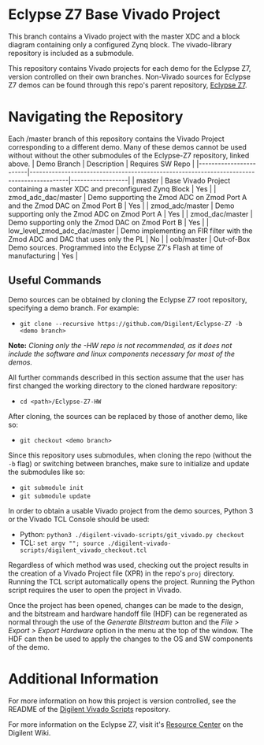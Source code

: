 # Eclypse Z7 Base Vivado Project

This branch contains a Vivado project with the master XDC and a block diagram containing only a configured Zynq block. The vivado-library repository is included as a submodule.

This repository contains Vivado projects for each demo for the Eclypse Z7, version controlled on their own branches. Non-Vivado sources for Eclypse Z7 demos can be found through this repo's parent repository, [Eclypse Z7](https://github.com/Digilent/Eclypse-Z7).

# Navigating the Repository

Each /master branch of this repository contains the Vivado Project corresponding to a different demo. Many of these demos cannot be used without without the other submodules of the Eclypse-Z7 repository, linked above.
| Demo Branch            | Description                                                                              | Requires SW Repo |
|------------------------|------------------------------------------------------------------------------------------|------------------|
| master                 | Base Vivado Project containing a master XDC and preconfigured Zynq Block                 | Yes              |
| zmod_adc_dac/master    | Demo supporting the Zmod ADC on Zmod Port A and the Zmod DAC on Zmod Port B              | Yes              |
| zmod_adc/master        | Demo supporting only the Zmod ADC on Zmod Port A                                         | Yes              |
| zmod_dac/master        | Demo supporting only the Zmod DAC on Zmod Port B                                         | Yes              |
| low_level_zmod_adc_dac/master | Demo implementing an FIR filter with the Zmod ADC and DAC that uses only the PL          | No               |
| oob/master             | Out-of-Box Demo sources. Programmed into the Eclypse Z7's Flash at time of manufacturing | Yes              |

## Useful Commands

Demo sources can be obtained by cloning the Eclypse Z7 root repository, specifying a demo branch. For example:
- `git clone --recursive https://github.com/Digilent/Eclypse-Z7 -b <demo branch>`

**Note:** *Cloning only the -HW repo is not recommended, as it does not include the software and linux components necessary for most of the demos.*

All further commands described in this section assume that the user has first changed the working directory to the cloned hardware repository:
- `cd <path>/Eclypse-Z7-HW`

After cloning, the sources can be replaced by those of another demo, like so:
- `git checkout <demo branch>`

Since this repository uses submodules, when cloning the repo (without the `-b` flag) or switching between branches, make sure to initialize and update the submodules like so:
- `git submodule init`
- `git submodule update`

In order to obtain a usable Vivado project from the demo sources, Python 3 or the Vivado TCL Console should be used:
- Python: `python3 ./digilent-vivado-scripts/git_vivado.py checkout`
- TCL: `set argv ""; source ./digilent-vivado-scripts/digilent_vivado_checkout.tcl`

Regardless of which method was used, checking out the project results in the creation of a Vivado Project file (XPR) in the repo's `proj` directory. Running the TCL script automatically opens the project. Running the Python script requires the user to open the project in Vivado.

Once the project has been opened, changes can be made to the design, and the bitstream and hardware handoff file (HDF) can be regenerated as normal through the use of the *Generate Bitstream* button and the *File > Export > Export Hardware* option in the menu at the top of the window. The HDF can then be used to apply the changes to the OS and SW components of the demo.

# Additional Information

For more information on how this project is version controlled, see the README of the [Digilent Vivado Scripts](https://github.com/Digilent/digilent-vivado-scripts) repository.

For more information on the Eclypse Z7, visit it's [Resource Center](https://reference.digilentinc.com/reference/programmable-logic/eclypse-z7/start) on the Digilent Wiki.